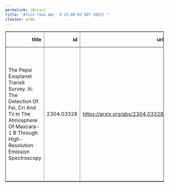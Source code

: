 ```yaml
---
permalink: /Arxiv/
title: "Arxiv (Sun Apr  9 23:00:03 EDT 2023) "
classes: wide
---
```

<table border="1" class="dataframe">
  <thead>
    <tr style="text-align: right;">
      <th>title</th>
      <th>id</th>
      <th>url</th>
      <th>authors</th>
      <th>Local Authors</th>
    </tr>
  </thead>
  <tbody>
    <tr>
      <td>The Pepsi Exoplanet Transit Survey. Iii: The Detection Of Fei, Cri And   Tii In The Atmosphere Of Mascara-1 B Through High-Resolution Emission   Spectroscopy</td>
      <td>2304.03328</td>
      <td><a href="https://arxiv.org/abs/2304.03328" target="_blank">https://arxiv.org/abs/2304.03328</a></td>
      <td>G. Scandariato, F. Borsa, A. S. Bonomo, B. S. Gaudi, Th. Henning, I. Ilyin, M. C. Johnson, L. Malavolta, M. Mallonn, K. Molaverdikhani, V. Nascimbeni, J. Patience, L. Pino, K. Poppenhaeger, E. Schlawin, E. L. Shkolnik, D. Sicilia, A. Sozzetti, K. G. Strassmeier, C. Veillet, J. Wang, F. Yan</td>
      <td>B. Scott Gaudi, Ji Wang, Marshall Johnson</td>
    </tr>
  </tbody>
</table>